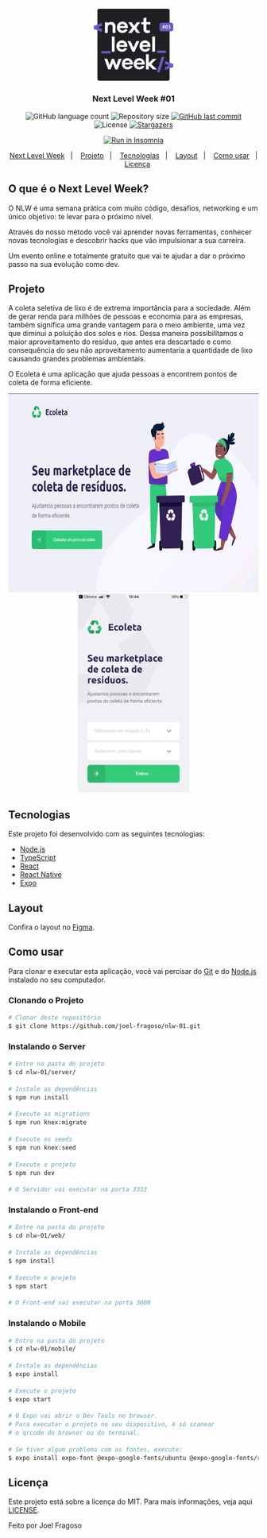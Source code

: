 <p align="center">
    <img alt="NextLevelWeek" title="#NextLevelWeek" src="./assets/logo.svg" width="160px" />
</p>

<h3 align="center">Next Level Week #01</h3>

<p align="center">
  <img alt="GitHub language count" src="https://github.com/joel-fragoso/nlw-01.git">

  <img alt="Repository size" src="hhttps://github.com/joel-fragoso/nlw-01.git">
	

  <a href="https://github.com/joel-fragoso/nlw-01.git">
    <img alt="GitHub last commit" src="https://github.com/joel-fragoso/nlw-01.git">
  </a>

  <img alt="License" src="https://github.com/joel-fragoso/nlw-01.gitn">
   <a href="https://github.com/joel-fragoso/nlw-01.git">
    <img alt="Stargazers" src="https://github.com/joel-fragoso/nlw-01.git">
  </a>
</p>
<p align="center">
  <a href="https://github.com/joel-fragoso/nlw-01.git" target="_blank"><img src="https://insomnia.rest/images/run.svg" alt="Run in Insomnia"></a>
</p>

<p align="center">
  <a href="#o-que-é-o-next-level-week">Next Level Week</a>&nbsp;&nbsp;&nbsp;|&nbsp;&nbsp;&nbsp;
  <a href="#projeto">Projeto</a>&nbsp;&nbsp;&nbsp;|&nbsp;&nbsp;&nbsp;
  <a href="#tecnologias">Tecnologias</a>&nbsp;&nbsp;&nbsp;|&nbsp;&nbsp;&nbsp;
  <a href="#layout">Layout</a>&nbsp;&nbsp;&nbsp;|&nbsp;&nbsp;&nbsp;
  <a href="#como-usar">Como usar</a>&nbsp;&nbsp;&nbsp;|&nbsp;&nbsp;&nbsp;
  <a href="#licença">Licença</a>
</p>

## O que é o Next Level Week?

O NLW é uma semana prática com muito código, desafios, networking e um único objetivo: te levar para o próximo nível.

Através do nosso método você vai aprender novas ferramentas, conhecer novas tecnologias e descobrir hacks que vão impulsionar a sua carreira.

Um evento online e totalmente gratuito que vai te ajudar a dar o próximo passo na sua evolução como dev.

## Projeto

A coleta seletiva de lixo é de extrema importância para a sociedade. Além de gerar renda para milhões de pessoas e economia para as empresas, também significa uma grande vantagem para o meio ambiente, uma vez que diminui a poluição dos solos e rios. Dessa maneira possibilitamos o maior aproveitamento do resíduo, que antes era descartado e como consequência do seu não aproveitamento aumentaria a quantidade de lixo causando grandes problemas ambientais.

O Ecoleta é uma aplicação que ajuda pessoas a encontrem pontos de coleta de forma eficiente.

<p align="center">
    <img alt="Example" title="Example" src="./assets/ecoleta-web.png"  height="400px" />
    <img alt="Example" title="Example" src="./assets/ecoleta-mobile.png"  height="400px" />
</p>

## Tecnologias

Este projeto foi desenvolvido com as seguintes tecnologias:

- [Node.js][nodejs]
- [TypeScript][typescript]
- [React][reactjs]
- [React Native][rn]
- [Expo][expo]

## Layout

Confira o layout no [Figma](https://www.figma.com/file/1SxgOMojOB2zYT0Mdk28lB/).

## Como usar

Para clonar e executar esta aplicação, você vai percisar do [Git](https://git-scm.com) e do [Node.js][nodejs] instalado no seu computador.

### Clonando o Projeto
```bash
# Clonar deste repositório
$ git clone https://github.com/joel-fragoso/nlw-01.git
```

### Instalando o Server

```bash
# Entre na pasta do projeto
$ cd nlw-01/server/

# Instale as dependências
$ npm run install

# Execute as migrations
$ npm run knex:migrate

# Execute os seeds
$ npm run knex:seed

# Execute o projeto
$ npm run dev

# O Servidor vai executar na porta 3333
```

### Instalando o Front-end

```bash
# Entre na pasta do projeto
$ cd nlw-01/web/

# Instale as dependências
$ npm install

# Execute o projeto
$ npm start

# O Front-end vai executar na porta 3000
```

### Instalando o Mobile

```bash
# Entre na pasta do projeto
$ cd nlw-01/mobile/

# Instale as dependências
$ expo install

# Execute o projeto
$ expo start

# O Expo vai abrir o Dev Tools no browser.
# Para executar o projeto no seu dispositivo, é só scanear
# o qrcode do browser ou do terminal.

# Se tiver algum problema com as fontes, execute:
$ expo install expo-font @expo-google-fonts/ubuntu @expo-google-fonts/roboto
```

## Licença

Este projeto está sobre a licença do MIT. Para mais informações, veja aqui [LICENSE](https://github.com/joel-fragoso/nlw-01/blob/master/LICENSE).

Feito por Joel Fragoso

[nodejs]: https://nodejs.org/
[typescript]: https://www.typescriptlang.org/
[expo]: https://expo.io/
[reactjs]: https://reactjs.org
[rn]: https://facebook.github.io/react-native/
[vs]: https://code.visualstudio.com/
[vceditconfig]: https://marketplace.visualstudio.com/items?itemName=EditorConfig.EditorConfig
[vceslint]: https://marketplace.visualstudio.com/items?itemName=dbaeumer.vscode-eslint
[prettier]: https://marketplace.visualstudio.com/items?itemName=esbenp.prettier-vscode
